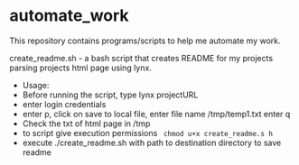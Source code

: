 # automate_work

This repository contains programs/scripts to help me automate my work.

create_readme.sh - a bash script that creates README for my projects
		 parsing projects html page using lynx.
- Usage:
- Before running the script, type lynx projectURL
- enter login credentials
- enter p, click on save to local file, enter file name /tmp/temp1.txt enter q
- Check the txt of html page in /tmp
- to script give  execution permissions ``` chmod u+x create_readme.s h```
- execute ./create_readme.sh with path to destination directory to save readme
